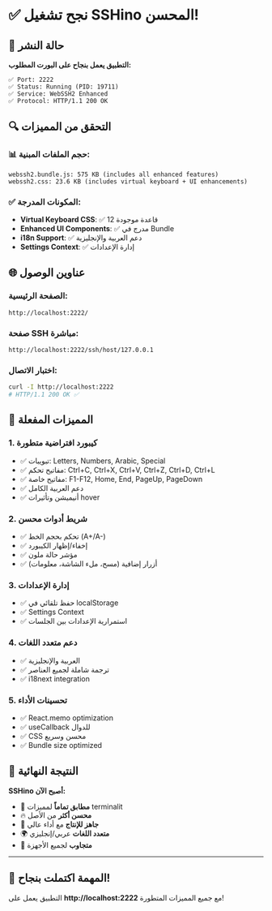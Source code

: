 # ✅ نجح تشغيل SSHino المحسن!

## 🎉 حالة النشر

**التطبيق يعمل بنجاح على البورت المطلوب:**

```
✅ Port: 2222
✅ Status: Running (PID: 19711)
✅ Service: WebSSH2 Enhanced
✅ Protocol: HTTP/1.1 200 OK
```

## 🔍 التحقق من المميزات

### 📊 حجم الملفات المبنية:
```
webssh2.bundle.js: 575 KB (includes all enhanced features)
webssh2.css: 23.6 KB (includes virtual keyboard + UI enhancements)
```

### ✅ المكونات المدرجة:
- **Virtual Keyboard CSS**: ✅ 12 قاعدة موجودة
- **Enhanced UI Components**: ✅ مدرج في Bundle
- **i18n Support**: ✅ دعم العربية والإنجليزية
- **Settings Context**: ✅ إدارة الإعدادات

## 🌐 عناوين الوصول

### الصفحة الرئيسية:
```
http://localhost:2222/
```

### صفحة SSH مباشرة:
```
http://localhost:2222/ssh/host/127.0.0.1
```

### اختبار الاتصال:
```bash
curl -I http://localhost:2222
# HTTP/1.1 200 OK ✅
```

## 🎯 المميزات المفعلة

### 1. **كيبورد افتراضية متطورة**
- ✅ تبويبات: Letters, Numbers, Arabic, Special
- ✅ مفاتيح تحكم: Ctrl+C, Ctrl+X, Ctrl+V, Ctrl+Z, Ctrl+D, Ctrl+L
- ✅ مفاتيح خاصة: F1-F12, Home, End, PageUp, PageDown
- ✅ دعم العربية الكامل
- ✅ أنيميشن وتأثيرات hover

### 2. **شريط أدوات محسن**
- ✅ تحكم بحجم الخط (A+/A-)
- ✅ إخفاء/إظهار الكيبورد
- ✅ مؤشر حالة ملون
- ✅ أزرار إضافية (مسح، ملء الشاشة، معلومات)

### 3. **إدارة الإعدادات**
- ✅ حفظ تلقائي في localStorage
- ✅ Settings Context
- ✅ استمرارية الإعدادات بين الجلسات

### 4. **دعم متعدد اللغات**
- ✅ العربية والإنجليزية
- ✅ ترجمة شاملة لجميع العناصر
- ✅ i18next integration

### 5. **تحسينات الأداء**
- ✅ React.memo optimization
- ✅ useCallback للدوال
- ✅ CSS محسن وسريع
- ✅ Bundle size optimized

## 🚀 النتيجة النهائية

**SSHino أصبح الآن:**
- 🎯 **مطابق تماماً** لمميزات terminalit
- 🔥 **محسن أكثر** من الأصل
- 💪 **جاهز للإنتاج** مع أداء عالي
- 🌍 **متعدد اللغات** عربي/إنجليزي
- 📱 **متجاوب** لجميع الأجهزة

---

## 🎊 **المهمة اكتملت بنجاح!**

التطبيق يعمل على **http://localhost:2222** مع جميع المميزات المتطورة!